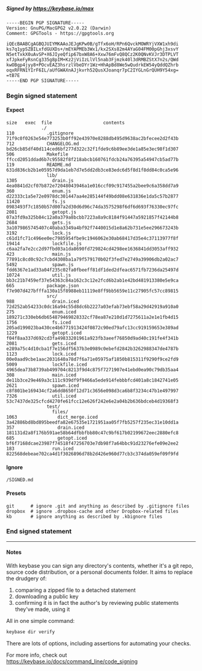##### Signed by https://keybase.io/max
```
-----BEGIN PGP SIGNATURE-----
Version: GnuPG/MacGPG2 v2.0.22 (Darwin)
Comment: GPGTools - https://gpgtools.org

iQEcBAABCgAGBQJUIYMKAAoJEJgKPw0B/gTfx6oH/RPn6QvckMOWRYjVXW1xh9di
ks7q1ypSZBILxfdGUXDs+/mEYAPMEb3Wx1/kx2SXs82m4AYaG04FM00pGhj3xsvY
N5etTxkX0uAvSP+X6JIyeQfip67bxW8A6+Xxw76mFvQ8QCz2K0QNvKVJr3DTPLVT
xfJpkeFyRsnCg335g8pIM+Kz2jViIzLlVl5nab3Fjmzk40l3dRMBZStX7n2s/QWd
kwOBgp4jyy8+POcvEAZ3hsrzlVbeDYr1Wz+HhApBd8We5wQudrkEW54yQddQZhrb
oqxRFRN1YIrF6IL/aUfGWAXnAJjkvrh52QusXJoanqr7pC2IYGLnGrQUH9Y54xg=
=tB7E
-----END PGP SIGNATURE-----

```

<!-- END SIGNATURES -->

### Begin signed statement 

#### Expect

```
size   exec  file                   contents                                                        
             ./                                                                                     
110            .gitignore           71f9c0f0263e54e773253b0ff92e43970e8288db495d9638ac2bfecee2d2f43b
712            CHANGELOG.md         bd26cb85df40d114ced6bf277d322c32f1fde9c6b89ee3de1a85e3ec98f1d307
506            Makefile             ffccd2051ddad6b7c95582f8f218abcb160761fdcb24a76395a54947cb5ad77b
119            README.md            631d836cb2b1e05957d9da1eb7d7e5dd2db3ce83edc6d5f8d1f8dd84c0ca5e96
               lib/                                                                                 
1305             drain.js           4ea0841d2cf07b872e72048043946a1e016ccf09c917455a2bee9c6a358dd7a9
360              enum.js            d22333c1a5e72e0978dc301447aa4e285144f49bdd08e631836e1da5c57b2877
11420            fs.js              0983493f7c1850b57d007a2d30d6d96c74da3575298f6df6d693f76330ec97fc
2081             getopt.js          07a3fd9a325b84c12a0a379a8bcbb7223a8a9c8184f91447a5921857f42144b8
2684             gets.js            3a1079865745407c40aba3349a4bf92f7440015d1e8a62b731e5ee296673243b
3192             lock.js            c61d1fc71c496ee0ec7985954fbe9c1946062e30ab68417d35e4c37113977f8f
19414            lockfile.js        c6aa2fa7e2cc2d97fbd03a1da8690fd729824cd4298ee1636841dd3053aff932
423              main.js            77891c8cd0c92c7cbd4308ba1a79f579170b02f3fed7e2749a39906db2a02ac7
5492             spawn.js           fdd6367e1ad33a04f235c02fa0fbeeff81df1ded2dfeac6571fb7236da25497d
10724            util.js            bb3c21b7459ef37e54363c84a162c3c12e2fcd6b2ab1e42bd481913380e5e9ca
665            package.json         f7e907d427bfffa130a15f8988eb11119e8ff9bb5659e11c27905fc57cc89815
               src/                                                                                 
988              drain.iced         72d252ab54233c0dc16a94c55d8dc6b2227a03efab73ebf58a29d42919a910a0
275              enum.iced          189271c330eb6db654879469828332cf78ea87e210d1d7275611a2e1e1fb4d15
1756             fs.iced            205ad199023ba430ce4b6771913424f0872c90ed79afc13cc919159653e389ad
1229             getopt.iced        f04f8aa337d692cd3fa49833201961a923fb3aeef76850d9ad40c191fe4f341b
2081             gets.iced          e289a75c4d10cba1f7e156df5637b3e0989c0ebefd2842b3262988347de4787b
1123             lock.iced          00e0aad9cbe1aac2031640a78d7f6a71e05975af1850b815311f9290f9ce2fd9
5009             lockfile.iced      4965dea73b8739ab499704c8213f9d4c875f7271907e41ebd0ea90c79db35aa4
308              main.iced          de11b3ce29e469a3c111c939df9f9466a5ede914febbbfcd401a8c1842741e05
2621             spawn.iced         c8f801be169434cf2a6dd8650f12d71c3656e098d3ca6b8f3234c47b1e497997
7326             util.iced          53c7437de325cfcd4270fe61fcc12e626f242e6e2a04b2b636bdceb4d19368f3
               test/                                                                                
                 files/                                                                             
1063               dict_merge.iced  3a42886bd8bd895beedfa82e67535e1721951aa05f7fb5257f235ec31e10dd1a
357                drain.iced       181131d2a8f176b591ae58b64dfbbfbb80c47c9bf617b02199672eec2880efc8
685                getopt.iced      bf6f7168dcae23987f74518f47256703e7db98f7a64bbc91d23276efe09e2ee2
183              run.iced           822568debeae702ca4d1f3026896d78b2d426e960d77cb3c374da059ef09f9fd
```

#### Ignore

```
/SIGNED.md
```

#### Presets

```
git      # ignore .git and anything as described by .gitignore files
dropbox  # ignore .dropbox-cache and other Dropbox-related files    
kb       # ignore anything as described by .kbignore files          
```

<!-- summarize version = 0.0.9 -->

### End signed statement

<hr>

#### Notes

With keybase you can sign any directory's contents, whether it's a git repo,
source code distribution, or a personal documents folder. It aims to replace the drudgery of:

  1. comparing a zipped file to a detached statement
  2. downloading a public key
  3. confirming it is in fact the author's by reviewing public statements they've made, using it

All in one simple command:

```bash
keybase dir verify
```

There are lots of options, including assertions for automating your checks.

For more info, check out https://keybase.io/docs/command_line/code_signing